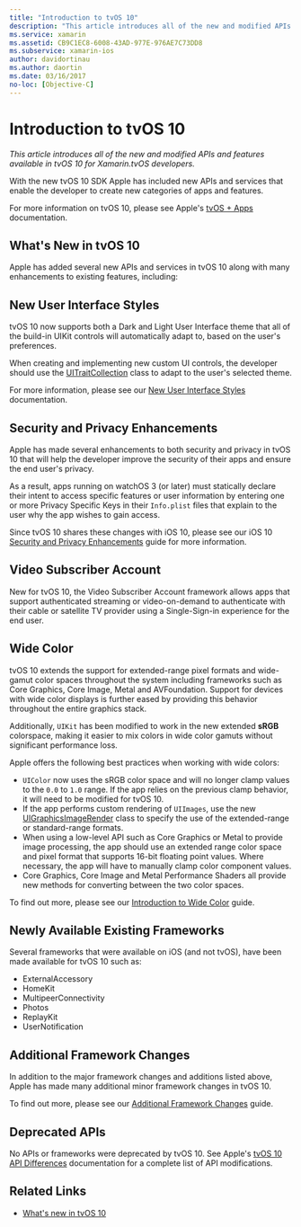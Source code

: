 ```yaml
---
title: "Introduction to tvOS 10"
description: "This article introduces all of the new and modified APIs and features available in tvOS 10 for Xamarin.tvOS developers."
ms.service: xamarin
ms.assetid: CB9C1EC8-6008-43AD-977E-976AE7C73DD8
ms.subservice: xamarin-ios
author: davidortinau
ms.author: daortin
ms.date: 03/16/2017
no-loc: [Objective-C]
---
```


# Introduction to tvOS 10

_This article introduces all of the new and modified APIs and features available in tvOS 10 for Xamarin.tvOS developers._

With the new tvOS 10 SDK Apple has included new APIs and services that enable the developer to create new categories of apps and features.

For more information on tvOS 10, please see Apple's [tvOS + Apps](https://developer.apple.com/tvos/) documentation.

## What's New in tvOS 10

Apple has added several new APIs and services in tvOS 10 along with many enhancements to existing features, including:

## New User Interface Styles

tvOS 10 now supports both a Dark and Light User Interface theme that all of the build-in UIKit controls will automatically adapt to, based on the user's preferences.

When creating and implementing new custom UI controls, the developer should use the [UITraitCollection](https://developer.apple.com/reference/uikit/uitraitcollection) class to adapt to the user's selected theme.

For more information, please see our [New User Interface Styles](~/ios/tvos/platform/user-interface-styles.md) documentation.

## Security and Privacy Enhancements

Apple has made several enhancements to both security and privacy in tvOS 10 that will help the developer improve the security of their apps and ensure the end user's privacy.

As a result, apps running on watchOS 3 (or later) must statically declare their intent to access specific features or user information by entering one or more Privacy Specific Keys in their `Info.plist` files that explain to the user why the app wishes to gain access.

Since tvOS 10 shares these changes with iOS 10, please see our iOS 10 [Security and Privacy Enhancements](~/ios/app-fundamentals/security-privacy.md) guide for more information.

## Video Subscriber Account

New for tvOS 10, the Video Subscriber Account framework allows apps that support authenticated streaming or video-on-demand to authenticate with their cable or satellite TV provider using a Single-Sign-in experience for the end user.

<!--To find out more, please see our [Video Subscriber Account](~/ios/platform-features/introduction-to-ios10/video-subscriber-account/) guide.-->

## Wide Color

tvOS 10 extends the support for extended-range pixel formats and wide-gamut color spaces throughout the system including frameworks such as Core Graphics, Core Image, Metal and AVFoundation. Support for devices with wide color displays is further eased by providing this behavior throughout the entire graphics stack.

Additionally, `UIKit` has been modified to work in the new extended **sRGB** colorspace, making it easier to mix colors in wide color gamuts without significant performance loss.

Apple offers the following best practices when working with wide colors:

- `UIColor` now uses the sRGB color space and will no longer clamp values to the `0.0` to `1.0` range. If the app relies on the previous clamp behavior, it will need to be modified for tvOS 10.
- If the app performs custom rendering of `UIImages`, use the new [UIGraphicsImageRender](https://developer.apple.com/reference/uikit/uigraphicsimagerenderer) class to specify the use of the extended-range or standard-range formats.
- When using a low-level API such as Core Graphics or Metal to provide image processing, the app should use an extended range color space and pixel format that supports 16-bit floating point values. Where necessary, the app will have to manually clamp color component values.
- Core Graphics, Core Image and Metal Performance Shaders all provide new methods for converting between the two color spaces.

To find out more, please see our [Introduction to Wide Color](~/ios/platform/wide-color.md) guide.

## Newly Available Existing Frameworks

Several frameworks that were available on iOS (and not tvOS), have been made available for tvOS 10 such as:

- ExternalAccessory
- HomeKit
- MultipeerConnectivity
- Photos
- ReplayKit
- UserNotification

## Additional Framework Changes

In addition to the major framework changes and additions listed above, Apple has made many additional minor framework changes in tvOS 10.

To find out more, please see our [Additional Framework Changes](~/ios/tvos/platform/introduction-to-tvos10/additional-framework-changes.md) guide.

## Deprecated APIs

No APIs or frameworks were deprecated by tvOS 10. See Apple's [tvOS 10 API Differences](https://developer.apple.com/library/prerelease/content/releasenotes/General/tvOS10APIDiffs/index.html) documentation for a complete list of API modifications.

## Related Links

- [What's new in tvOS 10](https://developer.apple.com/library/prerelease/content/releasenotes/General/WhatsNewinTVOS/Articles/tvOS10.html#//apple_ref/doc/uid/TP40017259-SW1)
